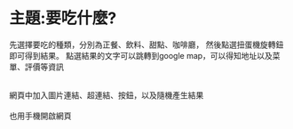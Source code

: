<h1>主題:要吃什麼?</h1>
<p>先選擇要吃的種類，分別為正餐、飲料、甜點、咖啡廳，
然後點選扭蛋機旋轉鈕即可得到結果。
點選結果的文字可以跳轉到google map，可以得知地址以及菜單、評價等資訊</p>
<br>網頁中加入圖片連結、超連結、按鈕，以及隨機產生結果</br>
<br>也用手機開啟網頁</br>
